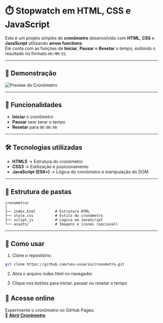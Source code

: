 # ⏱️ Stopwatch em HTML, CSS e JavaScript

Este é um projeto simples de **cronômetro** desenvolvido com **HTML**, **CSS** e **JavaScript** utilizando **arrow functions**.  
Ele conta com as funções de **Iniciar**, **Pausar** e **Resetar** o tempo, exibindo o resultado no formato `HH:MM:SS`.

---

## 📸 Demonstração
![Preview do Cronômetro](./assets/preview.)



---

## 🚀 Funcionalidades
- **Iniciar** o cronômetro
- **Pausar** sem zerar o tempo
- **Resetar** para `00:00:00`
---

## 🛠️ Tecnologias utilizadas
- **HTML5** → Estrutura do cronômetro
- **CSS3** → Estilização e posicionamento
- **JavaScript (ES6+)** → Lógica do cronômetro e manipulação do DOM

---

## 📂 Estrutura de pastas
```plaintext
cronometro/
│
├── index.html         # Estrutura HTML
├── style.css          # Estilo do cronômetro
├── script.js          # Lógica em JavaScript
└── assets/            # Imagens e ícones (opcional)
````

---

## 📜 Como usar
1. Clone o repositório:
  ```bash
git clone https://github.com/seu-usuario/cronometro.git
   ```

2. Abra o arquivo index.html no navegador

3. Clique nos botões para iniciar, pausar ou resetar o tempo

## 📍 Acesse online
Experimente o cronômetro no GitHub Pages:  
🔗 **[Abrir Cronômetro](https://laurabarret0.github.io/stopwatch/)**

